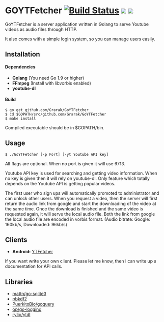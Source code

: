 # GOYTFetcher [![Build Status][travis-url]][travis-svg] [![][license-svg]][license-url] [![][report-card-svg]](report-card-url)

GoYTFetcher is a server application written in Golang to serve Youtube videos as audio files
through HTTP.

It also comes with a simple login system, so you can manage users easily.

## Installation

#### Dependencies

* **Golang** (You need Go 1.9 or higher)
* **FFmpeg** (Install with libvorbis enabled)
* **youtube-dl**

#### Build

```
$ go get github.com/Grarak/GoYTFetcher
$ cd $GOPATH/src/github.com/Grarak/GoYTFetcher
$ make install
```

Compiled executable should be in $GOPATH/bin. 

## Usage

```
$ ./GoYTFetcher [-p Port] [-yt Youtube API key]
```

All flags are optional. When no port is given it will use 6713.

Youtube API key is used for searching and getting video information. When no key is given then
it will rely on youtube-dl. Only feature which totally depends on the Youtube API is getting
popular videos.

The first user who sign ups will automatically promoted to administrator and can unlock other
users. When you request a video, then the server will first return the audio link from google
and start the downloading of the video at the same time. Once the download is finished and the
same video is requested again, it will serve the local audio file. Both the link from google
the local audio file are encoded in vorbis format. (Audio bitrate: Google: 160kb/s, Downloaded: 96kb/s)

## Clients

* **Android:** [YTFetcher](https://github.com/Grarak/YTFetcher)

If you want write your own client. Please let me know, then I can write up a documentation
for API calls.

## Libraries

* [mattn/go-sqlite3](https://github.com/mattn/go-sqlite3)
* [pbkdf2](https://godoc.org/golang.org/x/crypto/pbkdf2)
* [PuerkitoBio/goquery](https://github.com/PuerkitoBio/goquery)
* [op/go-logging](https://github.com/op/go-logging)
* [rylio/ytdl](https://github.com/rylio/ytdl)

[travis-url]: https://travis-ci.org/Grarak/GoYTFetcher.svg?branch=master
[travis-svg]: https://travis-ci.org/Grarak/GoYTFetcher.svg

[license-url]: https://github.com/Grarak/GoYTFetcher/blob/master/LICENSE
[license-svg]: https://img.shields.io/badge/license-MIT-blue.svg

[report-card-url]: https://goreportcard.com/report/github.com/Grarak/GoYTFetcher
[report-card-svg]: https://goreportcard.com/badge/github.com/Grarak/GoYTFetcher
